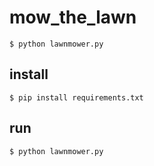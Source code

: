 # mow_the_lawn
```$ python lawnmower.py ```

## install
```
$ pip install requirements.txt
```

## run
```
$ python lawnmower.py
```
